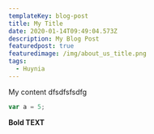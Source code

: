 ```yaml
---
templateKey: blog-post
title: My Title
date: 2020-01-14T09:49:04.573Z
description: My Blog Post
featuredpost: true
featuredimage: /img/about_us_title.png
tags:
  - Huynia
---
```

My content dfsdfsfsdfg

```javascript
var a = 5;
```

**Bold TEXT**
